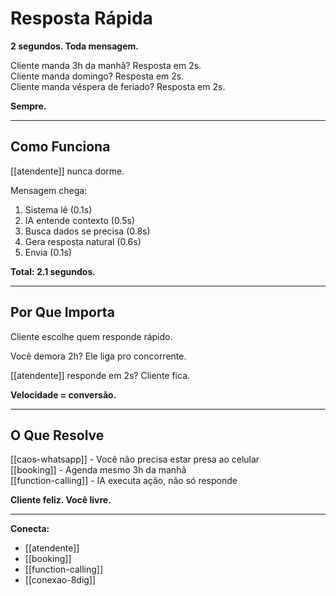 # Resposta Rápida

**2 segundos. Toda mensagem.**

Cliente manda 3h da manhã? Resposta em 2s.  
Cliente manda domingo? Resposta em 2s.  
Cliente manda véspera de feriado? Resposta em 2s.

**Sempre.**

---

## Como Funciona

[[atendente]] nunca dorme.

Mensagem chega:
1. Sistema lê (0.1s)
2. IA entende contexto (0.5s)
3. Busca dados se precisa (0.8s)
4. Gera resposta natural (0.6s)
5. Envia (0.1s)

**Total: 2.1 segundos.**

---

## Por Que Importa

Cliente escolhe quem responde rápido.

Você demora 2h? Ele liga pro concorrente.

[[atendente]] responde em 2s? Cliente fica.

**Velocidade = conversão.**

---

## O Que Resolve

[[caos-whatsapp]] - Você não precisa estar presa ao celular  
[[booking]] - Agenda mesmo 3h da manhã  
[[function-calling]] - IA executa ação, não só responde

**Cliente feliz. Você livre.**

---

**Conecta:**
- [[atendente]]
- [[booking]]
- [[function-calling]]
- [[conexao-8dig]]

